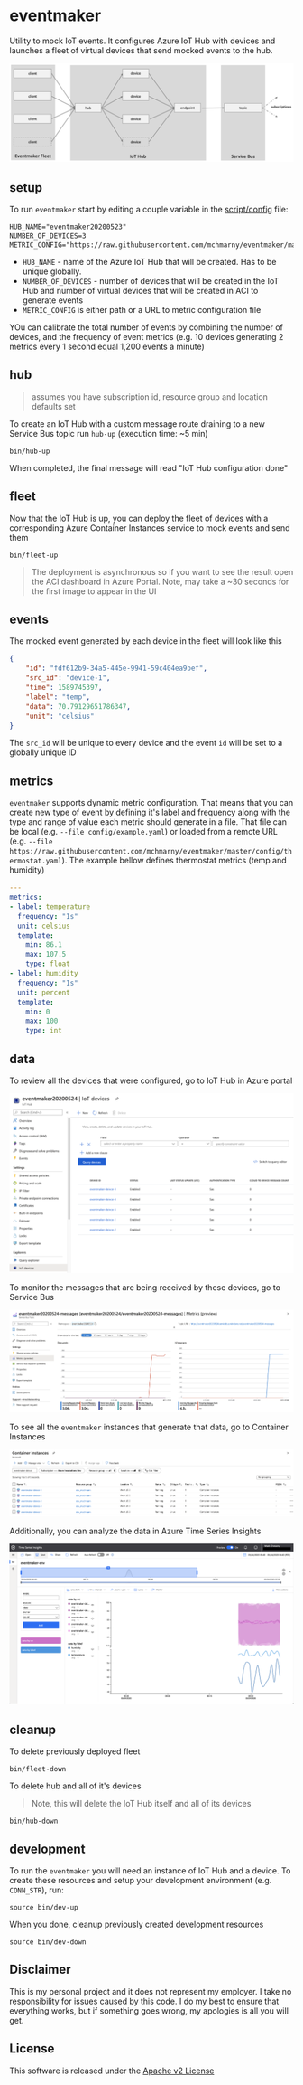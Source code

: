# eventmaker

Utility to mock IoT events. It configures Azure IoT Hub with devices and launches a fleet of virtual devices that send mocked events to the hub.

![](img/overview.png)

## setup

To run `eventmaker` start by editing a couple variable in the [script/config](script/config) file:

```shell
HUB_NAME="eventmaker20200523"
NUMBER_OF_DEVICES=3
METRIC_CONFIG="https://raw.githubusercontent.com/mchmarny/eventmaker/master/config/thermostat.yaml"
```

* `HUB_NAME` - name of the Azure IoT Hub that will be created. Has to be unique globally. 
* `NUMBER_OF_DEVICES` - number of devices that will be created in the IoT Hub and number of virtual devices that will be created in ACI to generate events
* `METRIC_CONFIG` is either path or a URL to metric configuration file

YOu can calibrate the total number of events by combining the number of devices, and the frequency of event metrics (e.g. 10 devices generating 2 metrics every 1 second equal 1,200 events a minute) 

## hub

> assumes you have subscription id, resource group and location defaults set 

To create an IoT Hub with a custom message route draining to a new Service Bus topic run `hub-up`  (execution time: ~5 min)

```shell
bin/hub-up
```

When completed, the final message will read "IoT Hub configuration done"

## fleet 

Now that the IoT Hub is up, you can deploy the fleet of devices with a corresponding Azure Container Instances service to mock events and send them 

```shell
bin/fleet-up
```

> The deployment is asynchronous so if you want to see the result open the ACI dashboard in Azure Portal. Note, may take a ~30 seconds for the first image to appear in the UI

## events 

The mocked event generated by each device in the fleet will look like this

```json
{
    "id": "fdf612b9-34a5-445e-9941-59c404ea9bef",
    "src_id": "device-1",
    "time": 1589745397,
    "label": "temp",
    "data": 70.79129651786347,
    "unit": "celsius"
}
```

The `src_id` will be unique to every device and the event `id` will be set to a globally unique ID

## metrics 

`eventmaker` supports dynamic metric configuration. That means that you can create new type of event by defining it's label and frequency along with the type and range of value each metric should generate in a file. That file can be local (e.g. `--file config/example.yaml`) or loaded from a remote URL (e.g. `--file https://raw.githubusercontent.com/mchmarny/eventmaker/master/config/thermostat.yaml`). The example bellow defines thermostat metrics (temp and humidity)

```yaml
--- 
metrics: 
- label: temperature
  frequency: "1s"
  unit: celsius
  template: 
    min: 86.1
    max: 107.5
    type: float
- label: humidity
  frequency: "1s"
  unit: percent
  template: 
    min: 0
    max: 100
    type: int
```

## data 

To review all the devices that were configured, go to IoT Hub in Azure portal

![](img/az-iothub-devices.png)

To monitor the messages that are being received by these devices, go to Service Bus

![](img/az-bus-messages.png)

To see all the `eventmaker` instances that generate that data, go to Container Instances 

![](img/az-aci-instances.png)

Additionally, you can analyze the data in Azure Time Series Insights

![](img/az-timeseries-insights.png)


## cleanup 

To delete previously deployed fleet

```shell
bin/fleet-down
```

To delete hub and all of it's devices

> Note, this will delete the IoT Hub itself and all of its devices 

```shell
bin/hub-down
```

## development 

To run the `eventmaker` you will need an instance of IoT Hub and a device. To create these resources and setup your development environment (e.g. `CONN_STR`), run:

```shell
source bin/dev-up
```

When you done, cleanup previously created development resources 

```shell
source bin/dev-down
```

## Disclaimer

This is my personal project and it does not represent my employer. I take no responsibility for issues caused by this code. I do my best to ensure that everything works, but if something goes wrong, my apologies is all you will get.

## License
This software is released under the [Apache v2 License](./LICENSE)


